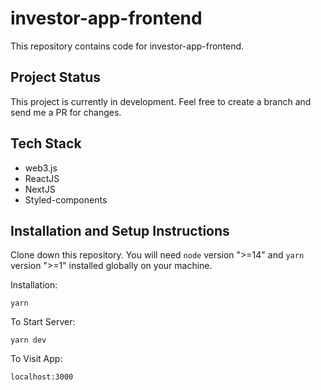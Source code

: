 # investor-app-frontend
This repository contains code for investor-app-frontend.

## Project Status
This project is currently in development. Feel free to create a branch and send me a PR for changes.

## Tech Stack
- web3.js
- ReactJS
- NextJS
- Styled-components

## Installation and Setup Instructions

Clone down this repository. You will need `node` version ">=14" and `yarn` version ">=1" installed globally on your machine.  

Installation:

`yarn`  

To Start Server:

`yarn dev`  

To Visit App:

`localhost:3000`  
